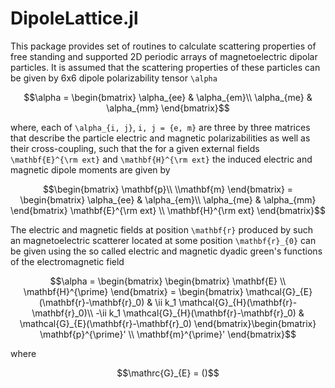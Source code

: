 # DipoleLattice.jl

This package provides set of routines to calculate scattering properties of free standing and supported 2D periodic arrays of magnetoelectric dipolar particles. It is assumed that the scattering properties of these particles can be given by 6x6 dipole polarizability tensor ``\alpha``
```math
\alpha = \begin{bmatrix}
\alpha_{ee} & \alpha_{em}\\
\alpha_{me} & \alpha_{mm}
\end{bmatrix}
```
where, each of ``\alpha_{i, j}``, ``i, j = {e, m}`` are three by three matrices that describe the particle electric and magnetic polarizabilities as well as their cross-coupling, such that the for a given external fields ``\mathbf{E}^{\rm ext}`` and ``\mathbf{H}^{\rm ext}`` the induced electric and magnetic dipole moments are given by

```math
\begin{bmatrix}
\mathbf{p}\\
\\mathbf{m}
\end{bmatrix} = \begin{bmatrix}
\alpha_{ee} & \alpha_{em}\\
\alpha_{me} & \alpha_{mm}
\end{bmatrix}
\mathbf{E}^{\rm ext} \\
\mathbf{H}^{\rm ext}
\end{bmatrix}
```

The electric and magnetic fields at position ``\mathbf{r}`` produced by such an magnetoelectric scatterer located at some position ``\mathbf{r}_{0}`` can be given using the so called electric and magnetic dyadic green's functions of the electromagnetic field

```math
\alpha = \begin{bmatrix}
\begin{bmatrix}
\mathbf{E} \\
\mathbf{H}^{\prime}
\end{bmatrix} = \begin{bmatrix}
\mathcal{G}_{E}(\mathbf{r}-\mathbf{r}_0) & \ii k_1 \mathcal{G}_{H}(\mathbf{r}-\mathbf{r}_0)\\
-\ii k_1 \mathcal{G}_{H}(\mathbf{r}-\mathbf{r}_0) & \mathcal{G}_{E}(\mathbf{r}-\mathbf{r}_0)
\end{bmatrix}\begin{bmatrix}
\mathbf{p}^{\prime}' \\
\mathbf{m}^{\prime}'
\end{bmatrix}
```
where
```math
\mathrc{G}_{E} = ()
```
